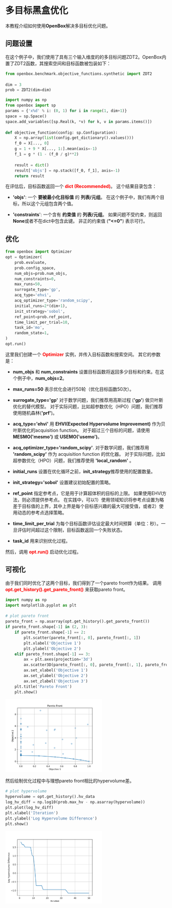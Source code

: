 # 多目标黑盒优化

本教程介绍如何使用**OpenBox**解决多目标优化问题。

## 问题设置

在这个例子中，我们使用了具有三个输入维度的的多目标问题ZDT2。OpenBox内置了ZDT2函数，其搜索空间和目标函数被包装如下：

```python
from openbox.benchmark.objective_functions.synthetic import ZDT2

dim = 3
prob = ZDT2(dim=dim)
```

```python
import numpy as np
from openbox import sp
params = {'x%d' % i: (0, 1) for i in range(1, dim+1)}
space = sp.Space()
space.add_variables([sp.Real(k, *v) for k, v in params.items()])

def objective_function(config: sp.Configuration):
    X = np.array(list(config.get_dictionary().values()))
    f_0 = X[..., 0]
    g = 1 + 9 * X[..., 1:].mean(axis=-1)
    f_1 = g * (1 - (f_0 / g)**2)

    result = dict()
    result['objs'] = np.stack([f_0, f_1], axis=-1)
    return result
```

在评估后，目标函数返回一个 <font color=#FF0000>**dict (Recommended)**</font>。
这个结果目录包含：

+ **'objs'**: 一个 **要被最小化目标值** 的 **列表/元组**。
在这个例子中，我们有两个目标，所以这个元组包含两个值。

+ **'constraints**': 一个含有 **约束值** 的 **列表/元组**。
  如果问题不受约束，则返回**None**或者不在dict中包含此键。
  非正的约束值 (**"<=0"**) 表示可行。


## 优化

```python
from openbox import Optimizer
opt = Optimizer(
    prob.evaluate,
    prob.config_space,
    num_objs=prob.num_objs,
    num_constraints=0,
    max_runs=50,
    surrogate_type='gp',
    acq_type='ehvi',
    acq_optimizer_type='random_scipy',
    initial_runs=2*(dim+1),
    init_strategy='sobol',
    ref_point=prob.ref_point,
    time_limit_per_trial=10,
    task_id='mo',
    random_state=1,
)
opt.run()
```

这里我们创建一个 <font color=#FF0000>**Optimizer**</font> 实例，并传入目标函数和搜索空间。
其它的参数是：

+ **num_objs** 和 **num_constraints** 设置目标函数将返回多少目标和约束。在这个例子中，**num_objs=2**。

+ **max_runs=50** 表示优化会进行50轮（优化目标函数50次）。

+ **surrogate_type='gp'** 对于数学问题，我们推荐用高斯过程 (**'gp'**) 做贝叶斯优化的替代模型。
对于实际问题，比如超参数优化（HPO）问题，我们推荐使用随机森林(**'prf'**)。

+ **acq_type='ehvi'** 用 **EHVI(Expected Hypervolume Improvement)** 作为贝叶斯优化的acquisition function。
对于超过三个目标的问题，请使用**MESMO('mesmo')** 或 **USEMO('usemo')**。

+ **acq_optimizer_type='random_scipy'**. 对于数学问题，我们推荐用 **'random_scipy'** 作为 acquisition function 的优化器。
  对于实际问题，比如超参数优化（HPO）问题，我们推荐使用 **'local_random'** 。

+ **initial_runs** 设置在优化循环之前，**init_strategy**推荐使用的配置数量。

+ **init_strategy='sobol'** 设置建议初始配置的策略。

+ **ref_point** 指定参考点，它是用于计算超体积的目标的上限。
  如果使用EHVI方法，则必须提供参考点。
  在实践中，可以1）使用领域知识将参考点设置为略差于目标值的上界，其中上界是每个目标感兴趣的最大可接受值，或者2）使用动态的参考点选择策略。
  
+ **time_limit_per_trial** 为每个目标函数评估设定最大时间预算（单位：秒）。一旦评估时间超过这个限制，目标函数返回一个失败状态。

+ **task_id** 用来识别优化过程。

然后，调用 <font color=#FF0000>**opt.run()**</font> 启动优化过程。

## 可视化

由于我们同时优化了这两个目标，我们得到了一个pareto front作为结果。
调用 <font color=#FF0000>**opt.get_history().get_pareto_front()**</font> 来获取pareto front。

```python
import numpy as np
import matplotlib.pyplot as plt

# plot pareto front
pareto_front = np.asarray(opt.get_history().get_pareto_front())
if pareto_front.shape[-1] in (2, 3):
    if pareto_front.shape[-1] == 2:
        plt.scatter(pareto_front[:, 0], pareto_front[:, 1])
        plt.xlabel('Objective 1')
        plt.ylabel('Objective 2')
    elif pareto_front.shape[-1] == 3:
        ax = plt.axes(projection='3d')
        ax.scatter3D(pareto_front[:, 0], pareto_front[:, 1], pareto_front[:, 2])
        ax.set_xlabel('Objective 1')
        ax.set_ylabel('Objective 2')
        ax.set_zlabel('Objective 3')
    plt.title('Pareto Front')
    plt.show()
```

<img src="../../imgs/plot_pareto_front_zdt2.png" width="60%" class="align-center">

然后绘制优化过程中与理想pareto front相比的hypervolume差。

```python
# plot hypervolume
hypervolume = opt.get_history().hv_data
log_hv_diff = np.log10(prob.max_hv - np.asarray(hypervolume))
plt.plot(log_hv_diff)
plt.xlabel('Iteration')
plt.ylabel('Log Hypervolume Difference')
plt.show()
```

<img src="../../imgs/plot_hypervolume_zdt2.png" width="60%" class="align-center">

